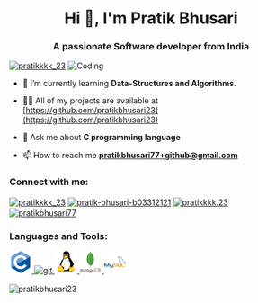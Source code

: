 <h1 align="center">Hi 👋, I'm Pratik Bhusari</h1>
<h3 align="center">A passionate Software developer from India</h3>

<img align="right" alt="Coding" width="400" src="https://cdn.dribbble.com/users/1162077/screenshots/3848914/programmer.gif">

<p align="left"> <a href="https://twitter.com/pratikkkk_23" target="blank"><img src="https://img.shields.io/twitter/follow/pratikkkk_23?logo=twitter&style=for-the-badge" alt="pratikkkk_23" /></a> </p>

- 🌱 I’m currently learning **Data-Structures and Algorithms.**

- 👨‍💻 All of my projects are available at [https://github.com/pratikbhusari23](https://github.com/pratikbhusari23)

- 💬 Ask me about **C programming language**

- 📫 How to reach me **pratikbhusari77+github@gmail.com**

<h3 align="left">Connect with me:</h3>
<p align="left">
<a href="https://twitter.com/pratikkkk_23" target="blank"><img align="center" src="https://raw.githubusercontent.com/rahuldkjain/github-profile-readme-generator/master/src/images/icons/Social/twitter.svg" alt="pratikkkk_23" height="30" width="40" /></a>
<a href="https://linkedin.com/in/pratik-bhusari-b03312121" target="blank"><img align="center" src="https://raw.githubusercontent.com/rahuldkjain/github-profile-readme-generator/master/src/images/icons/Social/linked-in-alt.svg" alt="pratik-bhusari-b03312121" height="30" width="40" /></a>
<a href="https://instagram.com/pratikkkk.23" target="blank"><img align="center" src="https://raw.githubusercontent.com/rahuldkjain/github-profile-readme-generator/master/src/images/icons/Social/instagram.svg" alt="pratikkkk.23" height="30" width="40" /></a>
<a href="https://www.hackerrank.com/pratikbhusari77" target="blank"><img align="center" src="https://raw.githubusercontent.com/rahuldkjain/github-profile-readme-generator/master/src/images/icons/Social/hackerrank.svg" alt="pratikbhusari77" height="30" width="40" /></a>
</p>

<h3 align="left">Languages and Tools:</h3>
<p align="left"> <a href="https://www.cprogramming.com/" target="_blank" rel="noreferrer"> <img src="https://raw.githubusercontent.com/devicons/devicon/master/icons/c/c-original.svg" alt="c" width="40" height="40"/> </a> <a href="https://git-scm.com/" target="_blank" rel="noreferrer"> <img src="https://www.vectorlogo.zone/logos/git-scm/git-scm-icon.svg" alt="git" width="40" height="40"/> </a> <a href="https://www.linux.org/" target="_blank" rel="noreferrer"> <img src="https://raw.githubusercontent.com/devicons/devicon/master/icons/linux/linux-original.svg" alt="linux" width="40" height="40"/> </a> <a href="https://www.mongodb.com/" target="_blank" rel="noreferrer"> <img src="https://raw.githubusercontent.com/devicons/devicon/master/icons/mongodb/mongodb-original-wordmark.svg" alt="mongodb" width="40" height="40"/> </a> <a href="https://www.mysql.com/" target="_blank" rel="noreferrer"> <img src="https://raw.githubusercontent.com/devicons/devicon/master/icons/mysql/mysql-original-wordmark.svg" alt="mysql" width="40" height="40"/> </a> </p>

<p><img align="center" src="https://github-readme-streak-stats.herokuapp.com/?user=pratikbhusari23&" alt="pratikbhusari23" /></p>
